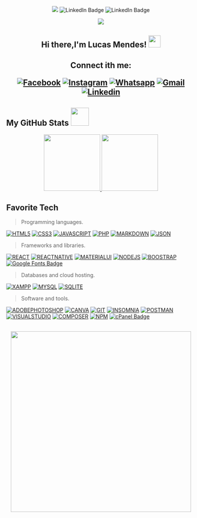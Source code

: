 <div id="badges"  align="center">
    
    
![](https://komarev.com/ghpvc/?username=lucasmendesql)
    <img  src="https://img.shields.io/github/followers/lucasmendesql?label=Follow" alt="LinkedIn Badge"/>
    <img src="https://img.shields.io/github/stars/lucasmendesql?affiliations=OWNER%2CCOLLABORATOR" alt="LinkedIn Badge"/>
    
  </div>


<p align="center">
  <img src="https://capsule-render.vercel.app/api?type=waving&color=gradient&height=90"/>
</p>

<h2 align="center">
 Hi there,I'm Lucas Mendes! 
 <img src="https://github.com/hariketsheth/hariketsheth/blob/main/img/handshake.gif" height="32px" style="margin-bottom: -5px;"  />
</h2>

<h2 align="center">

  Connect ith me:
  
[![Facebook](https://img.shields.io/badge/facebook-005FED.svg?style=for-the-badge&logo=facebook&logoColor=white)](https://www.facebook.com/jefferson.simao.goncalves/)
[![Instagram](https://img.shields.io/badge/instagram-E4405F.svg?style=for-the-badge&logo=instagram&logoColor=white)](https://www.instagram.com/jeffersonsimaogoncalves/)
[![Whatsapp](https://img.shields.io/badge/-Whatsapp-4AC959?style=for-the-badge&logo=whatsapp&logoColor=white)](https://wa.me/message/L6YUTOXGTADNM1)
[![Gmail](https://img.shields.io/badge/-Gmail-FF0000?style=for-the-badge&labelColor=FF0000&logo=gmail&logoColor=white)](mailto:gerson.simao.92@gmail.com?subject=[GitHub]%20Acabei%20de%20ver%20o%20seu%20GitHub)
[![Linkedin](https://img.shields.io/badge/-Linkedin-0e76a8?style=for-the-badge&logo=Linkedin&logoColor=white)](https://www.linkedin.com/in/jeffersonsimaogoncalves/)
</h2>


<h2>My GitHub Stats <img src="https://media.giphy.com/media/cmOBZdewjfLzV9NQiH/giphy.gif" width="48" /></h2>
<p align="center">
  <a href="https://github.com/lucasmendesql/github-readme-stats">
    <img
      height="150"
      src="https://github-readme-stats.vercel.app/api?username=lucasmendesql&count_private=true&show_icons=true&custom_title=lucasmendesql%20Github%20Status&hide=issues&theme=vision-friendly-dark"
    />
   </a>

  <a href="https://github.com/lucasmendesql/github-readme-stats">
    <img
      height="150"
      src="https://github-readme-stats.vercel.app/api/top-langs/?username=lucasmendesql&layout=compact&theme=vision-friendly-dark" />
  </a>  
</p>

<h2 align="left" id="macropower-tech">Favorite Tech</h2>

> Programming languages.

[![HTML5](https://img.shields.io/badge/HTML5-E34F26?style=for-the-badge&logo=html5&logoColor=white)](https://github.com/lucasmendesql/lucasmendesql?tab=repositories&language=html)
[![CSS3](https://img.shields.io/badge/CSS3-1572B6?style=for-the-badge&logo=css3&logoColor=white)](https://github.com/jeffersonsimaogoncalves?tab=repositories&language=css)
[![JAVASCRIPT](https://img.shields.io/badge/JavaScript-323330?style=for-the-badge&logo=javascript&logoColor=F7DF1E)](https://github.com/jeffersonsimaogoncalves?tab=repositories&language=javascript)
[![PHP](https://img.shields.io/badge/PHP-777BB4?style=for-the-badge&logo=php&logoColor=white)](https://github.com/lucasmendesql?tab=repositories&language=php)
[![MARKDOWN](https://img.shields.io/badge/Markdown-000000?style=for-the-badge&logo=markdown&logoColor=white)](https://github.com/jeffersonsimaogoncalves)
[![JSON](https://img.shields.io/badge/json-5E5C5C?style=for-the-badge&logo=json&logoColor=white)](https://github.com/jeffersonsimaogoncalves)

> Frameworks and libraries.

[![REACT](https://img.shields.io/badge/React-20232A?style=for-the-badge&logo=react&logoColor=61DAFB)](https://github.com/jeffersonsimaogoncalves)
[![REACTNATIVE](https://img.shields.io/badge/React_Native-20232A?style=for-the-badge&logo=react&logoColor=61DAFB)](https://github.com/jeffersonsimaogoncalves)
[![MATERIALUI](https://img.shields.io/badge/Material%20UI-007FFF?style=for-the-badge&logo=mui&logoColor=white)](https://github.com/jeffersonsimaogoncalves)
[![NODEJS](https://img.shields.io/badge/Node.js-339933?style=for-the-badge&logo=nodedotjs&logoColor=white)](https://github.com/jeffersonsimaogoncalves)
[![BOOSTRAP](https://img.shields.io/badge/Bootstrap-563D7C?style=for-the-badge&logo=bootstrap&logoColor=white)](https://github.com/jeffersonsimaogoncalves?tab=repositories&language=bootstrap)
[![Google Fonts Badge](https://img.shields.io/badge/Google%20Fonts-4285F4?logo=googlefonts&logoColor=fff&style=for-the-badge)](https://github.com/jeffersonsimaogoncalves)
  
> Databases and cloud hosting.

[![XAMPP](https://img.shields.io/badge/Xampp-F37623?style=for-the-badge&logo=xampp&logoColor=white)](https://github.com/jeffersonsimaogoncalves)
[![MYSQL](https://img.shields.io/badge/MySQL-005C84?style=for-the-badge&logo=mysql&logoColor=white)](https://github.com/jeffersonsimaogoncalves)
[![SQLITE](https://img.shields.io/badge/SQLite-07405E?style=for-the-badge&logo=sqlite&logoColor=white)](https://github.com/jeffersonsimaogoncalves)

> Software and tools.

[![ADOBEPHOTOSHOP](https://img.shields.io/badge/Adobe%20Photoshop-31A8FF?style=for-the-badge&logo=Adobe%20Photoshop&logoColor=black)](https://github.com/jeffersonsimaogoncalves)
[![CANVA](https://img.shields.io/badge/Canva-%2300C4CC.svg?&style=for-the-badge&logo=Canva&logoColor=white)](https://github.com/jeffersonsimaogoncalves)
[![GIT](https://img.shields.io/badge/GIT-E44C30?style=for-the-badge&logo=git&logoColor=white)](https://github.com/jeffersonsimaogoncalves)
[![INSOMNIA](https://img.shields.io/badge/Insomnia-5849be?style=for-the-badge&logo=Insomnia&logoColor=white)](https://github.com/jeffersonsimaogoncalves)
[![POSTMAN](https://img.shields.io/badge/Postman-FF6C37?style=for-the-badge&logo=Postman&logoColor=white)](https://github.com/jeffersonsimaogoncalves)
[![VISUALSTUDIO](https://img.shields.io/badge/Visual_Studio-5C2D91?style=for-the-badge&logo=visual%20studio&logoColor=white)](https://github.com/jeffersonsimaogoncalves)
[![COMPOSER](https://img.shields.io/badge/Composer-885630?style=for-the-badge&logo=Composer&logoColor=white)](https://github.com/jeffersonsimaogoncalves)
[![NPM](https://img.shields.io/badge/npm-CB3837?style=for-the-badge&logo=npm&logoColor=white)](https://github.com/jeffersonsimaogoncalves)
[![cPanel Badge](https://img.shields.io/badge/cPanel-FF6C2C?logo=cpanel&logoColor=fff&style=for-the-badge)](https://github.com/jeffersonsimaogoncalves)

<br/>

<div id="header" align="center">
    <a href="yhttps://github.com/Ahmed-dev-dragon/">
  <img src="https://developers.giphy.com/branch/master/static/api-512d36c09662682717108a38bbb5c57d.gif" width="480"/>
       </a>
</div>



















